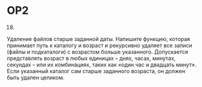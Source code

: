 # OP2
18.	
Удаление файлов старше заданной даты. 
Напишите функцию, которая принимает путь к каталогу и возраст и рекурсивно удаляет все записи (файлы и подкаталоги) с возрастом больше указанного. 
Допускается представлять возраст в любых единицах – днях, часах, минутах, секундах – или их комбинациях, таких как «один час и двадцать минут». 
Если указанный каталог сам старше заданного возраста, он должен быть удален целиком.
